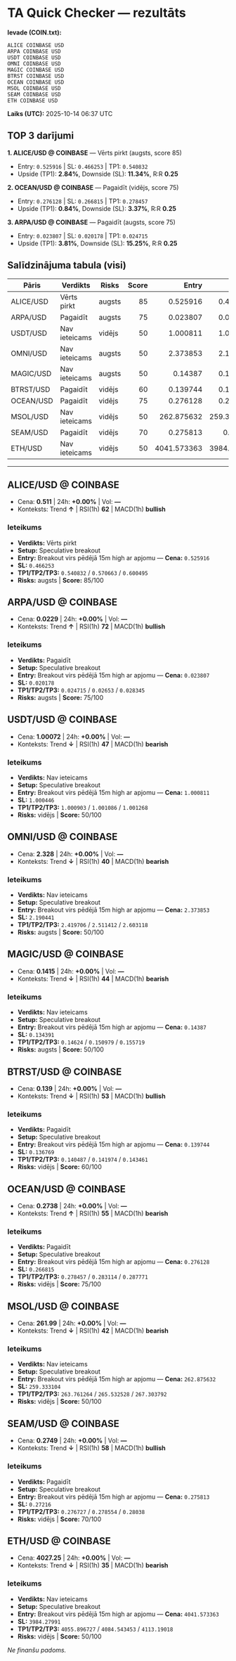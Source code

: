 # TA Quick Checker — rezultāts

**Ievade (COIN.txt):**
```
ALICE COINBASE USD
ARPA COINBASE USD
USDT COINBASE USD
OMNI COINBASE USD
MAGIC COINBASE USD
BTRST COINBASE USD
OCEAN COINBASE USD
MSOL COINBASE USD
SEAM COINBASE USD
ETH COINBASE USD
```
**Laiks (UTC):** 2025-10-14 06:37 UTC

## TOP 3 darījumi
**1. ALICE/USD @ COINBASE** — Vērts pirkt (augsts, score 85)
- Entry: `0.525916` | SL: `0.466253` | TP1: `0.540832`
- Upside (TP1): **2.84%**, Downside (SL): **11.34%**, R:R **0.25**

**2. OCEAN/USD @ COINBASE** — Pagaidīt (vidējs, score 75)
- Entry: `0.276128` | SL: `0.266815` | TP1: `0.278457`
- Upside (TP1): **0.84%**, Downside (SL): **3.37%**, R:R **0.25**

**3. ARPA/USD @ COINBASE** — Pagaidīt (augsts, score 75)
- Entry: `0.023807` | SL: `0.020178` | TP1: `0.024715`
- Upside (TP1): **3.81%**, Downside (SL): **15.25%**, R:R **0.25**

## Salīdzinājuma tabula (visi)
| Pāris | Verdikts | Risks | Score | Entry | SL | TP1 | Upside% | Downside% | R:R | RSI(1h) | MACD | 24h% | Cena |
|---|---|---|---:|---:|---:|---:|---:|---:|---:|---:|---|---:|---:|
| ALICE/USD | Vērts pirkt | augsts | 85 | 0.525916 | 0.466253 | 0.540832 | 2.84% | 11.34% | 0.25 | 62 | bullish | +0.00% | 0.511 |
| ARPA/USD | Pagaidīt | augsts | 75 | 0.023807 | 0.020178 | 0.024715 | 3.81% | 15.25% | 0.25 | 72 | bullish | +0.00% | 0.0229 |
| USDT/USD | Nav ieteicams | vidējs | 50 | 1.000811 | 1.000446 | 1.000903 | 0.01% | 0.04% | 0.25 | 47 | bearish | +0.00% | 1.00072 |
| OMNI/USD | Nav ieteicams | augsts | 50 | 2.373853 | 2.190441 | 2.419706 | 1.93% | 7.73% | 0.25 | 40 | bearish | +0.00% | 2.328 |
| MAGIC/USD | Nav ieteicams | augsts | 50 | 0.14387 | 0.134391 | 0.14624 | 1.65% | 6.59% | 0.25 | 44 | bearish | +0.00% | 0.1415 |
| BTRST/USD | Pagaidīt | vidējs | 60 | 0.139744 | 0.136769 | 0.140487 | 0.53% | 2.13% | 0.25 | 53 | bullish | +0.00% | 0.139 |
| OCEAN/USD | Pagaidīt | vidējs | 75 | 0.276128 | 0.266815 | 0.278457 | 0.84% | 3.37% | 0.25 | 55 | bearish | +0.00% | 0.2738 |
| MSOL/USD | Nav ieteicams | vidējs | 50 | 262.875632 | 259.333104 | 263.761264 | 0.34% | 1.35% | 0.25 | 42 | bearish | +0.00% | 261.99 |
| SEAM/USD | Pagaidīt | vidējs | 70 | 0.275813 | 0.27216 | 0.276727 | 0.33% | 1.32% | 0.25 | 58 | bullish | +0.00% | 0.2749 |
| ETH/USD | Nav ieteicams | vidējs | 50 | 4041.573363 | 3984.27991 | 4055.896727 | 0.35% | 1.42% | 0.25 | 35 | bearish | +0.00% | 4027.25 |

---

## ALICE/USD @ COINBASE
- Cena: **0.511** | 24h: **+0.00%** | Vol: **—**
- Konteksts: Trend **↑** | RSI(1h) **62** | MACD(1h) **bullish**

### Ieteikums
- **Verdikts:** Vērts pirkt
- **Setup:** Speculative breakout
- **Entry:** Breakout virs pēdējā 15m high ar apjomu  — **Cena:** `0.525916`
- **SL:** `0.466253`
- **TP1/TP2/TP3:** `0.540832` / `0.570663` / `0.600495`
- **Risks:** augsts | **Score:** 85/100

## ARPA/USD @ COINBASE
- Cena: **0.0229** | 24h: **+0.00%** | Vol: **—**
- Konteksts: Trend **↑** | RSI(1h) **72** | MACD(1h) **bullish**

### Ieteikums
- **Verdikts:** Pagaidīt
- **Setup:** Speculative breakout
- **Entry:** Breakout virs pēdējā 15m high ar apjomu  — **Cena:** `0.023807`
- **SL:** `0.020178`
- **TP1/TP2/TP3:** `0.024715` / `0.02653` / `0.028345`
- **Risks:** augsts | **Score:** 75/100

## USDT/USD @ COINBASE
- Cena: **1.00072** | 24h: **+0.00%** | Vol: **—**
- Konteksts: Trend **↓** | RSI(1h) **47** | MACD(1h) **bearish**

### Ieteikums
- **Verdikts:** Nav ieteicams
- **Setup:** Speculative breakout
- **Entry:** Breakout virs pēdējā 15m high ar apjomu  — **Cena:** `1.000811`
- **SL:** `1.000446`
- **TP1/TP2/TP3:** `1.000903` / `1.001086` / `1.001268`
- **Risks:** vidējs | **Score:** 50/100

## OMNI/USD @ COINBASE
- Cena: **2.328** | 24h: **+0.00%** | Vol: **—**
- Konteksts: Trend **↓** | RSI(1h) **40** | MACD(1h) **bearish**

### Ieteikums
- **Verdikts:** Nav ieteicams
- **Setup:** Speculative breakout
- **Entry:** Breakout virs pēdējā 15m high ar apjomu  — **Cena:** `2.373853`
- **SL:** `2.190441`
- **TP1/TP2/TP3:** `2.419706` / `2.511412` / `2.603118`
- **Risks:** augsts | **Score:** 50/100

## MAGIC/USD @ COINBASE
- Cena: **0.1415** | 24h: **+0.00%** | Vol: **—**
- Konteksts: Trend **↓** | RSI(1h) **44** | MACD(1h) **bearish**

### Ieteikums
- **Verdikts:** Nav ieteicams
- **Setup:** Speculative breakout
- **Entry:** Breakout virs pēdējā 15m high ar apjomu  — **Cena:** `0.14387`
- **SL:** `0.134391`
- **TP1/TP2/TP3:** `0.14624` / `0.150979` / `0.155719`
- **Risks:** augsts | **Score:** 50/100

## BTRST/USD @ COINBASE
- Cena: **0.139** | 24h: **+0.00%** | Vol: **—**
- Konteksts: Trend **↓** | RSI(1h) **53** | MACD(1h) **bullish**

### Ieteikums
- **Verdikts:** Pagaidīt
- **Setup:** Speculative breakout
- **Entry:** Breakout virs pēdējā 15m high ar apjomu  — **Cena:** `0.139744`
- **SL:** `0.136769`
- **TP1/TP2/TP3:** `0.140487` / `0.141974` / `0.143461`
- **Risks:** vidējs | **Score:** 60/100

## OCEAN/USD @ COINBASE
- Cena: **0.2738** | 24h: **+0.00%** | Vol: **—**
- Konteksts: Trend **↑** | RSI(1h) **55** | MACD(1h) **bearish**

### Ieteikums
- **Verdikts:** Pagaidīt
- **Setup:** Speculative breakout
- **Entry:** Breakout virs pēdējā 15m high ar apjomu  — **Cena:** `0.276128`
- **SL:** `0.266815`
- **TP1/TP2/TP3:** `0.278457` / `0.283114` / `0.287771`
- **Risks:** vidējs | **Score:** 75/100

## MSOL/USD @ COINBASE
- Cena: **261.99** | 24h: **+0.00%** | Vol: **—**
- Konteksts: Trend **↓** | RSI(1h) **42** | MACD(1h) **bearish**

### Ieteikums
- **Verdikts:** Nav ieteicams
- **Setup:** Speculative breakout
- **Entry:** Breakout virs pēdējā 15m high ar apjomu  — **Cena:** `262.875632`
- **SL:** `259.333104`
- **TP1/TP2/TP3:** `263.761264` / `265.532528` / `267.303792`
- **Risks:** vidējs | **Score:** 50/100

## SEAM/USD @ COINBASE
- Cena: **0.2749** | 24h: **+0.00%** | Vol: **—**
- Konteksts: Trend **↓** | RSI(1h) **58** | MACD(1h) **bullish**

### Ieteikums
- **Verdikts:** Pagaidīt
- **Setup:** Speculative breakout
- **Entry:** Breakout virs pēdējā 15m high ar apjomu  — **Cena:** `0.275813`
- **SL:** `0.27216`
- **TP1/TP2/TP3:** `0.276727` / `0.278554` / `0.28038`
- **Risks:** vidējs | **Score:** 70/100

## ETH/USD @ COINBASE
- Cena: **4027.25** | 24h: **+0.00%** | Vol: **—**
- Konteksts: Trend **↓** | RSI(1h) **35** | MACD(1h) **bearish**

### Ieteikums
- **Verdikts:** Nav ieteicams
- **Setup:** Speculative breakout
- **Entry:** Breakout virs pēdējā 15m high ar apjomu  — **Cena:** `4041.573363`
- **SL:** `3984.27991`
- **TP1/TP2/TP3:** `4055.896727` / `4084.543453` / `4113.19018`
- **Risks:** vidējs | **Score:** 50/100

*Ne finanšu padoms.*
